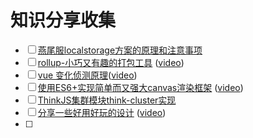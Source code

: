 # 知识分享收集

- [ ] [燕尾服localstorage方案的原理和注意事项]()
- [ ] [rollup-小巧又有趣的打包工具](https://ppt.baomitu.com/d/e0af330f)
([video](http://cloud.live.360vcloud.net/theater/play?roomid=2261))
- [ ] [vue 变化侦测原理](https://slides.com/berwin/vue-change-detection/live#/)([video](http://cloud.live.360vcloud.net/theater/play?roomid=2256))
- [ ] [使用ES6+实现简单而又强大canvas渲染框架](https://ppt.baomitu.com/d/e5aac59c#/)
([video](http://cloud.live.360vcloud.net/theater/play?roomid=2245))
- [ ] [ThinkJS集群模块think-cluster实现](http://cloud.live.360vcloud.net/theater/play?roomid=2236)
- [ ] [分享一些好用好玩的设计](https://ppt.baomitu.com/d/0099e60b#/) ([video](http://cloud.live.360vcloud.net/theater/play?roomid=2220))
- [ ] 